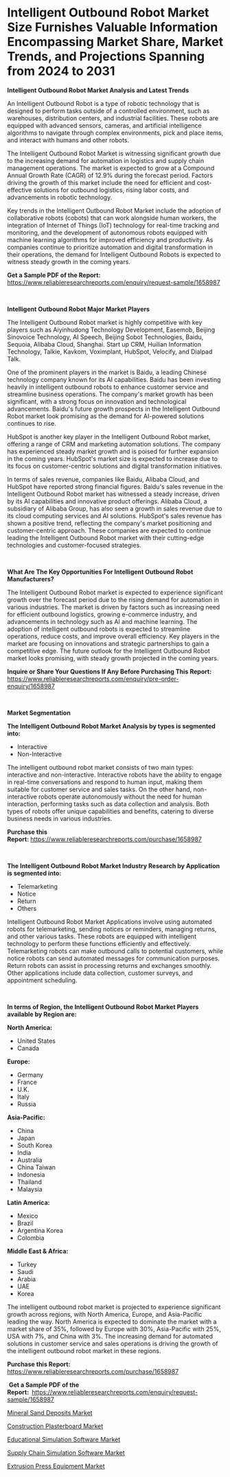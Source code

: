 <p><h1>Intelligent Outbound Robot Market Size Furnishes Valuable Information Encompassing Market Share, Market Trends, and Projections Spanning from 2024 to 2031</h1></p><p><strong>Intelligent Outbound Robot Market Analysis and Latest Trends</strong></p>
<p><p>An Intelligent Outbound Robot is a type of robotic technology that is designed to perform tasks outside of a controlled environment, such as warehouses, distribution centers, and industrial facilities. These robots are equipped with advanced sensors, cameras, and artificial intelligence algorithms to navigate through complex environments, pick and place items, and interact with humans and other robots.</p><p>The Intelligent Outbound Robot Market is witnessing significant growth due to the increasing demand for automation in logistics and supply chain management operations. The market is expected to grow at a Compound Annual Growth Rate (CAGR) of 12.9% during the forecast period. Factors driving the growth of this market include the need for efficient and cost-effective solutions for outbound logistics, rising labor costs, and advancements in robotic technology.</p><p>Key trends in the Intelligent Outbound Robot Market include the adoption of collaborative robots (cobots) that can work alongside human workers, the integration of Internet of Things (IoT) technology for real-time tracking and monitoring, and the development of autonomous robots equipped with machine learning algorithms for improved efficiency and productivity. As companies continue to prioritize automation and digital transformation in their operations, the demand for Intelligent Outbound Robots is expected to witness steady growth in the coming years.</p></p>
<p><strong>Get a Sample PDF of the Report:&nbsp;</strong> <a href="https://www.reliableresearchreports.com/enquiry/request-sample/1658987">https://www.reliableresearchreports.com/enquiry/request-sample/1658987</a></p>
<p>&nbsp;</p>
<p><strong>Intelligent Outbound Robot Major Market Players</strong></p>
<p><p>The Intelligent Outbound Robot market is highly competitive with key players such as Aiyinhudong Technology Development, Easemob, Beijing Sinovoice Technology, AI Speech, Beijing Sobot Technologies, Baidu, Sequoia, Alibaba Cloud, Shanghai. Start up CRM, Huilian Information Technology, Talkie, Kavkom, Voximplant, HubSpot, Velocify, and Dialpad Talk. </p><p>One of the prominent players in the market is Baidu, a leading Chinese technology company known for its AI capabilities. Baidu has been investing heavily in intelligent outbound robots to enhance customer service and streamline business operations. The company's market growth has been significant, with a strong focus on innovation and technological advancements. Baidu's future growth prospects in the Intelligent Outbound Robot market look promising as the demand for AI-powered solutions continues to rise.</p><p>HubSpot is another key player in the Intelligent Outbound Robot market, offering a range of CRM and marketing automation solutions. The company has experienced steady market growth and is poised for further expansion in the coming years. HubSpot's market size is expected to increase due to its focus on customer-centric solutions and digital transformation initiatives.</p><p>In terms of sales revenue, companies like Baidu, Alibaba Cloud, and HubSpot have reported strong financial figures. Baidu's sales revenue in the Intelligent Outbound Robot market has witnessed a steady increase, driven by its AI capabilities and innovative product offerings. Alibaba Cloud, a subsidiary of Alibaba Group, has also seen a growth in sales revenue due to its cloud computing services and AI solutions. HubSpot's sales revenue has shown a positive trend, reflecting the company's market positioning and customer-centric approach. These companies are expected to continue leading the Intelligent Outbound Robot market with their cutting-edge technologies and customer-focused strategies.</p></p>
<p>&nbsp;</p>
<p><strong>What Are The Key Opportunities For Intelligent Outbound Robot Manufacturers?</strong></p>
<p><p>The Intelligent Outbound Robot market is expected to experience significant growth over the forecast period due to the rising demand for automation in various industries. The market is driven by factors such as increasing need for efficient outbound logistics, growing e-commerce industry, and advancements in technology such as AI and machine learning. The adoption of intelligent outbound robots is expected to streamline operations, reduce costs, and improve overall efficiency. Key players in the market are focusing on innovations and strategic partnerships to gain a competitive edge. The future outlook for the Intelligent Outbound Robot market looks promising, with steady growth projected in the coming years.</p></p>
<p><strong>Inquire or Share Your Questions If Any Before Purchasing This Report:</strong> <a href="https://www.reliableresearchreports.com/enquiry/pre-order-enquiry/1658987">https://www.reliableresearchreports.com/enquiry/pre-order-enquiry/1658987</a></p>
<p>&nbsp;</p>
<p><strong>Market Segmentation</strong></p>
<p><strong>The Intelligent Outbound Robot Market Analysis by types is segmented into:</strong></p>
<p><ul><li>Interactive</li><li>Non-Interactive</li></ul></p>
<p><p>The intelligent outbound robot market consists of two main types: interactive and non-interactive. Interactive robots have the ability to engage in real-time conversations and respond to human input, making them suitable for customer service and sales tasks. On the other hand, non-interactive robots operate autonomously without the need for human interaction, performing tasks such as data collection and analysis. Both types of robots offer unique capabilities and benefits, catering to diverse business needs in various industries.</p></p>
<p><strong>Purchase this Report:&nbsp;</strong><a href="https://www.reliableresearchreports.com/purchase/1658987">https://www.reliableresearchreports.com/purchase/1658987</a></p>
<p>&nbsp;</p>
<p><strong>The Intelligent Outbound Robot Market Industry Research by Application is segmented into:</strong></p>
<p><ul><li>Telemarketing</li><li>Notice</li><li>Return</li><li>Others</li></ul></p>
<p><p>Intelligent Outbound Robot Market Applications involve using automated robots for telemarketing, sending notices or reminders, managing returns, and other various tasks. These robots are equipped with intelligent technology to perform these functions efficiently and effectively. Telemarketing robots can make outbound calls to potential customers, while notice robots can send automated messages for communication purposes. Return robots can assist in processing returns and exchanges smoothly. Other applications include data collection, customer surveys, and appointment scheduling.</p></p>
<p>&nbsp;</p>
<p><strong>In terms of Region, the Intelligent Outbound Robot Market Players available by Region are:</strong></p>
<p>
    <p> <strong> North America: </strong>
        <ul>
            <li>United States</li>
            <li>Canada</li>
        </ul>
        </p> 
    <p> <strong> Europe: </strong>
        <ul>
            <li>Germany</li>
            <li>France</li>
            <li>U.K.</li>
            <li>Italy</li>
            <li>Russia</li>
        </ul>
        </p> 
    <p> <strong> Asia-Pacific: </strong>
        <ul>
            <li>China</li>
            <li>Japan</li>
            <li>South Korea</li>
            <li>India</li>
            <li>Australia</li>
            <li>China Taiwan</li>
            <li>Indonesia</li>
            <li>Thailand</li>
            <li>Malaysia</li>
        </ul>
        </p> 
    <p> <strong> Latin America: </strong>
        <ul>
            <li>Mexico</li>
            <li>Brazil</li>
            <li>Argentina Korea</li>
            <li>Colombia</li>
        </ul>
        </p> 
    <p> <strong> Middle East & Africa: </strong>
        <ul>
            <li>Turkey</li>
            <li>Saudi</li>
            <li>Arabia</li>
            <li>UAE</li>
            <li>Korea</li>
        </ul>
    </p>
    </p>
<p><p>The intelligent outbound robot market is projected to experience significant growth across regions, with North America, Europe, and Asia-Pacific leading the way. North America is expected to dominate the market with a market share of 35%, followed by Europe with 30%, Asia-Pacific with 25%, USA with 7%, and China with 3%. The increasing demand for automated solutions in customer service and sales operations is driving the growth of the intelligent outbound robot market in these regions.</p></p>
<p><strong>Purchase this Report: </strong><a href="https://www.reliableresearchreports.com/purchase/1658987">https://www.reliableresearchreports.com/purchase/1658987</a></p>
<p>&nbsp;<strong>Get a Sample PDF of the Report:&nbsp;&nbsp;</strong><a href="https://www.reliableresearchreports.com/enquiry/request-sample/1658987">https://www.reliableresearchreports.com/enquiry/request-sample/1658987</a></p>
<p><strong></strong></p>
<p><p><a href="https://github.com/provorikovar/Market-Research-Report-List-3/blob/main/mineral-sand-deposits-market.md">Mineral Sand Deposits Market</a></p><p><a href="https://issuu.com/reportprime-2/docs/construction-plasterboard-market-size-2030.pptx">Construction Plasterboard Market</a></p><p><a href="https://medium.com/@raymondgray765/educational-simulation-software-market-insight-market-trends-growth-forecasted-from-2024-to-2031-0e09af96910a">Educational Simulation Software Market</a></p><p><a href="https://medium.com/@raymondgray765/supply-chain-simulation-software-market-research-report-its-history-and-forecast-2024-to-2031-6367291cd5c4">Supply Chain Simulation Software Market</a></p><p><a href="https://github.com/angelajermaine/Market-Research-Report-List-2/blob/main/extrusion-press-equipment-market.md">Extrusion Press Equipment Market</a></p></p>